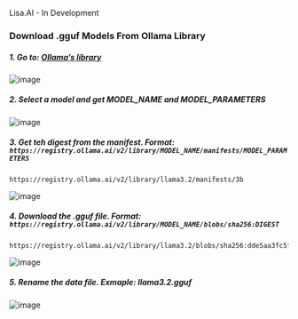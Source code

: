 Lisa.AI - In Development


### Download .gguf Models From Ollama Library
##### 1. Go to:  [Ollama’s library](https://ollama.com/library)
   ![image](https://github.com/user-attachments/assets/56f6e085-6a6f-45d5-9cc4-087f7ea1b988)


##### 2. Select a model and get MODEL_NAME and MODEL_PARAMETERS
   ![image](https://github.com/user-attachments/assets/65d95e7d-9f2c-4355-8003-0de5def5c320)

##### 3. Get teh digest from the manifest. <strong>Format: `https://registry.ollama.ai/v2/library/MODEL_NAME/manifests/MODEL_PARAMETERS`</strong>
   ```plaintext
   https://registry.ollama.ai/v2/library/llama3.2/manifests/3b
   ```
   ![image](https://github.com/user-attachments/assets/abfdc97b-79b9-4bd8-a93f-032a92380126)

##### 4. Download the .gguf file. <strong>Format: `https://registry.ollama.ai/v2/library/MODEL_NAME/blobs/sha256:DIGEST`</strong>
   ```plaintext
   https://registry.ollama.ai/v2/library/llama3.2/blobs/sha256:dde5aa3fc5ffc17176b5e8bdc82f587b24b2678c6c66101bf7da77af9f7ccdff
   ```
   ![image](https://github.com/user-attachments/assets/574b96c8-9521-4386-a894-976291c40b75)

##### 5. Rename the data file. <strong>Exmaple: llama3.2.gguf</strong>
   ![image](https://github.com/user-attachments/assets/e1453c76-bda4-43da-82f7-ad674608f40f)
